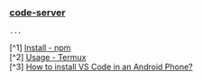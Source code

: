### [code-server](https://github.com/coder/code-server/)

````{tab} Termux [^1][^2][^3]
...
````

[^1] [Install - npm](https://coder.com/docs/code-server/npm)  
[^2] [Usage - Termux](https://coder.com/docs/code-server/termux)  
[^3] [How to install VS Code in an Android Phone?](https://www.codewithharry.com/blogpost/install-vs-code-in-android/)
